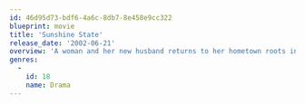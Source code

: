 ```yaml
---
id: 46d95d73-bdf6-4a6c-8db7-8e458e9cc322
blueprint: movie
title: 'Sunshine State'
release_date: '2002-06-21'
overview: 'A woman and her new husband returns to her hometown roots in coastal northern Florida, and must deal with family, business, and encroaching real estate development.'
genres:
  -
    id: 18
    name: Drama
---
```

